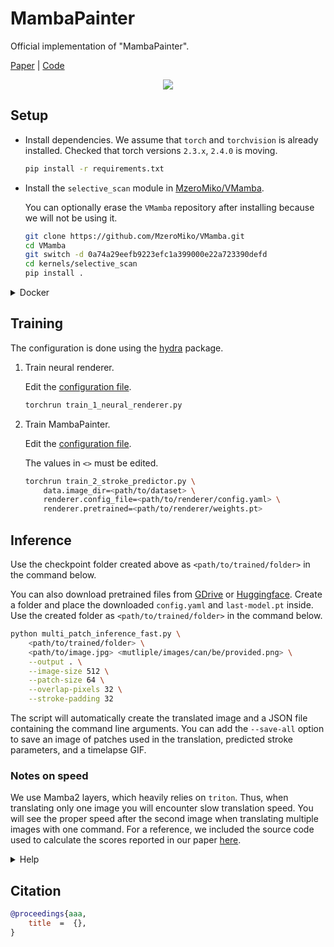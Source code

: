 
# MambaPainter

Official implementation of "MambaPainter".

[Paper]() | [Code](https://github.com/STomoya/MambaPainter)

<div align="center">
    <img src="assets/results.png">
</div>

## Setup

- Install dependencies. We assume that `torch` and `torchvision` is already installed. Checked that torch versions `2.3.x`, `2.4.0` is moving.

    ```sh
    pip install -r requirements.txt
    ```

- Install the `selective_scan` module in [MzeroMiko/VMamba](https://github.com/MzeroMiko/VMamba).

    You can optionally erase the `VMamba` repository after installing because we will not be using it.

    ```sh
    git clone https://github.com/MzeroMiko/VMamba.git
    cd VMamba
    git switch -d 0a74a29eefb9223efc1a399000e22a723390defd
    cd kernels/selective_scan
    pip install .
    ```

<details>
<summary>Docker</summary>

We provide the docker compose files that reproduce the environment used to train the models.

- First, setup the `DATASET_DIR` in [`.env`](./.env) to the dataset directory.

- Build image.

    ```sh
    docker compose build
    ```
</details>


## Training

The configuration is done using the [hydra](https://hydra.cc/) package.

1. Train neural renderer.

    Edit the [configuration file](./config/renderer.yaml).

    ```sh
    torchrun train_1_neural_renderer.py
    ```

2. Train MambaPainter.

    Edit the [configuration file](./config/predictor.yaml).

    The values in `<>` must be edited.

    ```sh
    torchrun train_2_stroke_predictor.py \
        data.image_dir=<path/to/dataset> \
        renderer.config_file=<path/to/renderer/config.yaml> \
        renderer.pretrained=<path/to/renderer/weights.pt>
    ```

## Inference

Use the checkpoint folder created above as `<path/to/trained/folder>` in the command below.

You can also download pretrained files from [GDrive](https://drive.google.com/drive/folders/1ldQ-Oz3uxd0f8p38cMxoX0fn9hx9ZBvG?usp=sharing) or [Huggingface](https://huggingface.co/STomoya/MambaPainter). Create a folder and place the downloaded `config.yaml` and `last-model.pt` inside. Use the created folder as `<path/to/trained/folder>` in the command below.


```sh
python multi_patch_inference_fast.py \
    <path/to/trained/folder> \
    <path/to/image.jpg> <mutliple/images/can/be/provided.png> \
    --output . \
    --image-size 512 \
    --patch-size 64 \
    --overlap-pixels 32 \
    --stroke-padding 32
```

The script will automatically create the translated image and a JSON file containing the command line arguments. You can add the `--save-all` option to save an image of patches used in the translation, predicted stroke parameters, and a timelapse GIF.

### Notes on speed

We use Mamba2 layers, which heavily relies on `triton`. Thus, when translating only one image you will encounter slow translation speed. You will see the proper speed after the second image when translating multiple images with one command. For a reference, we included the source code used to calculate the scores reported in our paper [here](./test/test_dataset.py).

<details>
<summary>Help</summary>

```sh
$ python multi_patch_inference_fast.py --help
usage: multi_patch_inference_fast.py [-h] [--output OUTPUT] [--params PARAMS] [--image-size IMAGE_SIZE] [--patch-size PATCH_SIZE] [--overlap-pixels OVERLAP_PIXELS]
                                     [--stroke-padding STROKE_PADDING] [--batch-size BATCH_SIZE] [--merge-every MERGE_EVERY] [--save-timelapse] [--gif-optimize]
                                     [--gif-duration GIF_DURATION] [--gif-loop GIF_LOOP] [--save-parameters] [--save-patches] [--save-all]
                                     model_folder input

positional arguments:
  model_folder          Path to the folder of saved checkpoints.
  input                 Input filename.

options:
  -h, --help            show this help message and exit
  --output OUTPUT, -o OUTPUT
                        Output results to.
  --params PARAMS       Path to saved parameters.
  --image-size IMAGE_SIZE, -is IMAGE_SIZE
                        Output image size.
  --patch-size PATCH_SIZE, -ps PATCH_SIZE
                        Size of each image patch. The patch size is `--patch-size + --overlap-pixels`
  --overlap-pixels OVERLAP_PIXELS, -op OVERLAP_PIXELS
                        Overlapping pixels. The patch size is `--patch-size + --overlap-pixels`
  --stroke-padding STROKE_PADDING, -sp STROKE_PADDING
                        Number of pixels to pad to the rendering image size.
  --batch-size BATCH_SIZE, -bs BATCH_SIZE
                        Batch size.
  --merge-every MERGE_EVERY
                        Render n strokes to an image per merging.
  --save-timelapse      Save a timelapse as a GIF file.
  --gif-optimize
  --gif-duration GIF_DURATION
  --gif-loop GIF_LOOP
  --save-parameters     Save predicted parameters. Useful when you want to quickly recreate the timelapse GIF.
  --save-patches        Save image patches used to render the output.
  --save-all            Trigger all saving flags, for peaple who are too lazy.
```
</details>

## Citation

```bibtex
@proceedings{aaa,
    title  =  {},
}
```
